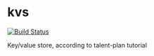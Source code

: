 # kvs

[![Build Status](https://travis-ci.com/vigdail/kvs.svg?branch=master)](https://travis-ci.com/vigdail/kvs)

Key/value store, according to talent-plan tutorial
